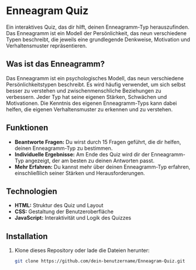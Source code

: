 # Enneagram Quiz

Ein interaktives Quiz, das dir hilft, deinen Enneagramm-Typ herauszufinden. Das Enneagramm ist ein Modell der Persönlichkeit, das neun verschiedene Typen beschreibt, die jeweils eine grundlegende Denkweise, Motivation und Verhaltensmuster repräsentieren. 

## Was ist das Enneagramm?

Das Enneagramm ist ein psychologisches Modell, das neun verschiedene Persönlichkeitstypen beschreibt. Es wird häufig verwendet, um sich selbst besser zu verstehen und zwischenmenschliche Beziehungen zu verbessern. Jeder Typ hat seine eigenen Stärken, Schwächen und Motivationen. Die Kenntnis des eigenen Enneagramm-Typs kann dabei helfen, die eigenen Verhaltensmuster zu erkennen und zu verstehen.

## Funktionen

- **Beantworte Fragen:** Du wirst durch 15 Fragen geführt, die dir helfen, deinen Enneagramm-Typ zu bestimmen.
- **Individuelle Ergebnisse:** Am Ende des Quiz wird dir der Enneagramm-Typ angezeigt, der am besten zu deinen Antworten passt.
- **Mehr Erfahren:** Du kannst mehr über deinen Enneagramm-Typ erfahren, einschließlich seiner Stärken und Herausforderungen.

## Technologien

- **HTML:** Struktur des Quiz und Layout
- **CSS:** Gestaltung der Benutzeroberfläche
- **JavaScript:** Interaktivität und Logik des Quizzes

## Installation

1. Klone dieses Repository oder lade die Dateien herunter:
   ```bash
   git clone https://github.com/dein-benutzername/Enneagram-Quiz.git
